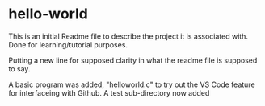 # hello-world

This is an initial Readme file to describe the project it is associated with.
Done for learning/tutorial purposes.

Putting a new line for supposed clarity in what the readme file is supposed to say.

A basic program was added, "helloworld.c" to try out the VS Code feature for interfaceing with Github.
A test sub-directory now added

